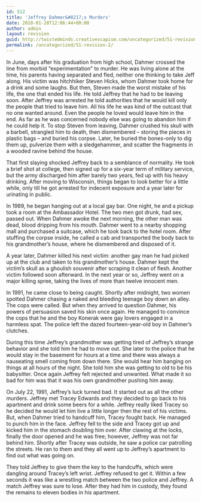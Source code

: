 ```yaml
---
id: 512
title: 'Jeffrey Dahmer&#8217;s Murders'
date: 2010-01-28T12:06:44+00:00
author: admin
layout: revision
guid: http://twistedminds.creativescapism.com/uncategorized/51-revision-2/
permalink: /uncategorized/51-revision-2/
---
```

<p class="dropcap-first">
  In June, days after his graduation from high school, Dahmer crossed the line from morbid &#8220;experimentation&#8221; to murder. He was living alone at the time, his parents having separated and fled, neither one thinking to take Jeff along. His victim was hitchhiker Steven Hicks, whom Dahmer took home for a drink and some laughs. But then, Steven made the worst mistake of his life, the one that ended his life. He told Jeffrey that he had to be leaving soon. After Jeffrey was arrested he told authorities that he would kill only the people that tried to leave him. All his life he was kind of the outcast that no one wanted around. Even the people he loved would leave him in the end. As far as he was concerned nobody else was going to abandon him if he could help it. To stop Steven from leaving, Dahmer crushed his skull with a barbell, strangled him to death, then dismembered &#8211; storing the pieces in plastic bags &#8211; and buried his corpse. Later, he buried the bones-only to dig them up, pulverize them with a sledgehammer, and scatter the fragments in a wooded ravine behind the house.
</p>

That first slaying shocked Jeffrey back to a semblance of normality. He took a brief shot at college, then signed up for a six-year term of military service, but the army discharged him after barely two years, fed up with his heavy drinking. After moving to Wisconsin, things began to look better for a little while, only till he got arrested for indecent exposure and a year later for urinating in public.

In 1989, he began hanging out at a local gay bar. One night, he and a pickup took a room at the Ambassador Hotel. The two men got drunk, had sex, passed out. When Dahmer awoke the next morning, the other man was dead, blood dripping from his mouth. Dahmer went to a nearby shopping mall and purchased a suitcase, which he took back to the hotel room. After stuffing the corpse inside, he called a cab and transported the body back to his grandmother&#8217;s house, where he dismembered and disposed of it. 

A year later, Dahmer killed his next victim: another gay man he had picked up at the club and taken to his grandmother&#8217;s house. Dahmer kept the victim&#8217;s skull as a ghoulish souvenir after scraping it clean of flesh. Another victim followed soon afterward. In the next year or so, Jeffrey went on a major killing spree, taking the lives of more than twelve innocent men.

In 1991, he came close to being caught. Shortly after midnight, two women spotted Dahmer chasing a naked and bleeding teenage boy down an alley. The cops were called. But when they arrived to question Dahmer, his powers of persuasion saved his skin once again. He managed to convince the cops that he and the boy Konerak were gay lovers engaged in a harmless spat. The police left the dazed fourteen-year-old boy in Dahmer&#8217;s clutches.

During this time Jeffrey&#8217;s grandmother was getting tired of Jeffrey&#8217;s strange behavior and she told him he had to move out. She later to the police that he would stay in the basement for hours at a time and there was always a nauseating smell coming from down there. She would hear him banging on things at all hours of the night. She told him she was getting to old to be his babysitter. Once again Jeffrey felt rejected and unwanted. What made it so bad for him was that it was his own grandmother pushing him away.

On July 22, 1991, Jeffrey&#8217;s luck turned bad. It started out as all the other murders. Jeffrey met Tracey Edwards and they decided to go back to his apartment and drink some beers for a while. Jeffrey really liked Tracey so he decided he would let him live a little longer then the rest of his victims. But, when Dahmer tried to handcuff him, Tracey fought back. He managed to punch him in the face. Jeffrey fell to the side and Tracey got up and kicked him in the stomach doubling him over. After clawing at the locks, finally the door opened and he was free; however, Jeffrey was not far behind him. Shortly after Tracey was outside, he saw a police car patrolling the streets. He ran to them and they all went up to Jeffrey&#8217;s apartment to find out what was going on. 

They told Jeffrey to give them the key to the handcuffs, which were dangling around Tracey&#8217;s left wrist. Jeffrey refused to get it. Within a few seconds it was like a wrestling match between the two police and Jeffrey. A match Jeffrey was sure to lose. After they had him in custody, they found the remains to eleven bodies in his apartment.